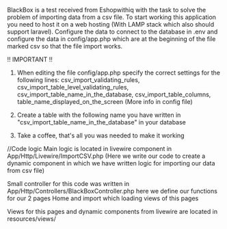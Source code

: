 BlackBox is a test received from Eshopwithiq with the task to solve the problem of importing data from a csv file. To start working this application you need to host it on a web hosting (With LAMP stack which also should support laravel). Configure the data to connect to the database in .env and configure the data in config/app.php which are at the beginning of the file marked csv so that the file import works. 

!! IMPORTANT !!

1. When editing the file config/app.php specify the correct settings for the following lines: 
csv_import_validating_rules, csv_import_table_level_validating_rules, csv_import_table_name_in_the_database, csv_import_table_columns, table_name_displayed_on_the_screen (More info in config file)

2. Create a table with the following name you have written in "csv_import_table_name_in_the_database" in your database

3. Take a coffee, that's all you was needed to make it working
 
//Code logic
Main logic is located in livewire component in App/Http/Livewire/ImportCSV.php (Here we write our code to create a dynamic component in which we have written logic for importing our data from csv file)

Small controller for this code was written in App/Http/Controllers/BlackBoxController.php here we define our functions for our 2 pages Home and import which loading views of this pages

Views for this pages and dynamic components from livewire are located in resources/views/

